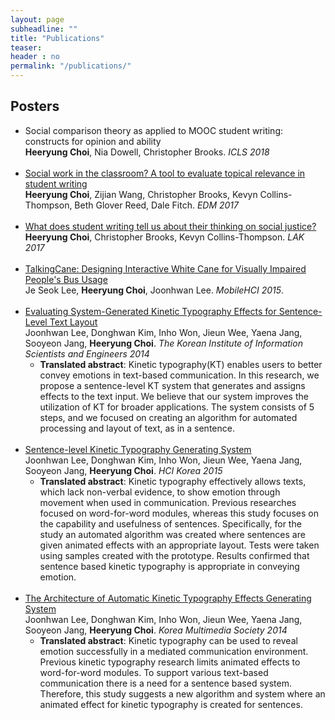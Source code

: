 ```yaml
---
layout: page
subheadline: ""
title: "Publications"
teaser:
header : no
permalink: "/publications/"
---
```

<h2>Posters</h2>
<ul>
<li>Social comparison theory as applied to MOOC student writing: constructs for opinion and ability<br><strong>Heeryung Choi</strong>, Nia Dowell, Christopher Brooks. <em>ICLS 2018</em></li><br>
<li><a href="http://educationaldatamining.org/EDM2017/proc_files/papers/paper_132.pdf">Social work in the classroom? A tool to evaluate topical relevance in student writing</a><br><strong>Heeryung Choi</strong>, Zijian Wang, Christopher Brooks, Kevyn Collins-Thompson, Beth Glover Reed, Dale Fitch. <em>EDM 2017</em></li><br> 
<li><a href="http://dl.acm.org/citation.cfm?id=3029477">What does student writing tell us about their thinking on social justice?</a><br><strong>Heeryung Choi</strong>, Christopher Brooks, Kevyn Collins-Thompson. <em>LAK 2017</em></li><br>
<li><a href="http://dl.acm.org/citation.cfm?doid=2786567.2793686">TalkingCane: Designing Interactive White Cane for Visually Impaired People's Bus Usage</a><br>Je Seok Lee, <strong>Heeryung Choi</strong>, Joonhwan Lee. <em>MobileHCI 2015</em>.</li><br>
    <li><a href="http://www.dbpia.co.kr/Article/NODE06228881">Evaluating System-Generated Kinetic Typography Effects for Sentence-Level Text Layout</a><br>
Joonhwan Lee, Donghwan Kim, Inho Won, Jieun Wee, Yaena Jang, Sooyeon Jang, <strong>Heeryung Choi</strong>. <em>The Korean Institute of Information Scientists and Engineers 2014</em> 
        <ul> <li> <strong>Translated abstract</strong>: Kinetic typography(KT) enables users to better convey emotions in text-based communication. In this research, we propose a sentence-level KT system that generates and assigns effects to the text input. We believe that our system improves the utilization of KT for broader applications. The system consists of 5 steps, and we focused on creating an algorithm for automated processing and layout of text, as in a sentence.
            </li></ul></li><br>
    <li><a href="http://www.dbpia.co.kr/Article/NODE06139482">Sentence-level Kinetic Typography Generating System</a><br>Joonhwan Lee, Donghwan Kim, Inho Won, Jieun Wee, Yaena Jang, Sooyeon Jang, <strong>Heeryung Choi</strong>. <em>HCI Korea 2015</em><br>
        <ul><li><strong>Translated abstract</strong>: Kinetic typography effectively allows texts, which lack non-verbal evidence, to show emotion through movement when used in communication. Previous researches focused on word-for-word modules, whereas this study focuses on the capability and usefulness of sentences. Specifically, for the study an automated algorithm was created where sentences are given animated effects with an appropriate layout. Tests were taken using samples created with the prototype. Results confirmed that sentence based kinetic typography is appropriate in conveying emotion.</li></ul></li><br>
    <li><a href="http://heeryung.github.com/assets/files/multimedia_kt.pdf">The Architecture of Automatic Kinetic Typography Effects Generating System</a><br>Joonhwan Lee, Donghwan Kim, Inho Won, Jieun Wee, Yaena Jang, Sooyeon Jang, <strong>Heeryung Choi</strong>. <em>Korea Multimedia Society 2014</em><br>
        <ul><li><strong>Translated abstract</strong>: Kinetic typography can be used to reveal emotion successfully in a mediated communication environment. Previous kinetic typography research limits animated effects to word-for-word modules. To support various text-based communication there is a need for a sentence based system. Therefore, this study suggests a new algorithm and system where an animated effect for kinetic typography is created for sentences.
        </li></ul></li><br>
</ul>